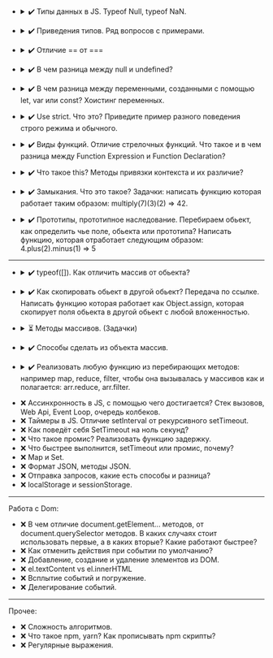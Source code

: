 - <details>
  <summary>
     ✔️ Типы данных в JS. Typeof Null, typeof NaN.
  </summary>

  - number (Numbers, NaN, Infinity, - Infinity)
  - bigInt (Number more than 2^53)
  - string (chars sequence)
  - boolean (true, false)
  - null (special type for empty values) 
  - undefined (special type for non-defined variables)
  - object (complex type with properties (key-value))
  - symbol (type for unique ids)

  `typeof NaN` - "number"  
  `typeof Null` - "object", but it's language mistake
</details>

- <details>
  <summary>
    ✔️ Приведения типов. Ряд вопросов с примерами.
  </summary>

  - String  
  `String(value)`
    - true/false -> "true"/"false"
    - null -> "null"
    - undefined -> "undefined"
    - object -> [object Object] (except special objects like Arrays, Dates, etc.)
    - number -> number as string
  - Number  
  `Number(value)`
    - true/false -> 1/0
    - null -> 0
    - undefined -> NaN
    - string -> trims whitespaces and gets number (also "" becomes 0) or NaN if non-number symbols
    - object -> NaN (except Dates or Array with one number)
  - Boolean  
  `Boolean(value)`
    - "", 0, false, NaN, null, undefined -> false
    - other -> true
</details>

* <details>
  <summary>
    ✔️ Отличие == от ===
  </summary>

  - == 
  uses non-strict comparison with type conversion
  - ===
  uses strict comparison, different types returns false

  NB:
  ```javascript
  (null == undefined); // true
  (null === undefined); // false
  ```
</details>

* <details>
  <summary>
    ✔️ В чем разница между null и undefined?
  </summary>

  `null` - empty value  
  `undefined` - declared and not assigned variable
</details>

* <details>
  <summary>
    ✔️ В чем разница между переменными, созданными с помощью let, var или const? Хоистинг переменных.
  </summary>

  *let* and *const* may be used inside curved brackets {} where they declared and initialized (ReferenceError otherwise).
  *let* variable can be reassigned, *const* variable cannot be reassigned.  
  *var* have weird and hardly controlled behaviour, better don't use it.  

  Hoisting moves variable declarations to the top of the code. That makes possible to use variables before declaration. But hoisting does not work for initializing. Also hoisting does not working for *let* and *const*.  

  As a good rule: **always declare all variables at the beginning of every scope.**

  strict mode blocks opportunity to use variable before declaration.

</details>

* <details>
  <summary>
  ✔️ Use strict. Что это? Приведите пример разного поведения строго режима и обычного.
  </summary>

  Strict mode makes the code more secure by throwing errors in some cases, which works in standard mode.  
  Activated by using directive only at the beginning of script or function  
  `"use strict";`

  example:
  ```javascript
  str = 'str1'; // creates var str
  ```
  ```javascript
  "use strict";
  str = 'str2'; // cause error
  ```

  List of differences:
    - Using a variable/object, without declaring it, is not allowed
    - Assignment to a non-writable global is not allowed
    - Deleting a variable/object/function is not allowed
    - Duplicating a parameter name(functions)/a property name(objects) is not allowed
    - Octal numeric literals and escape characters are not allowed
    - Writing to a read-only/get-only property of objects is not allowed:
    - Deleting an undeletable property is not allowed
    - The with statement is not allowed
    - Words that can **not** be used as variable:
      - eval
      - arguments
      - implements
      - interface
      - let
      - package
      - private
      - protected
      - public
      - static
      - yield 
</details>

* <details>
  <summary>
    ✔️ Виды функций. Отличие стрелочных функций. Что такое и в чем разница между Function Expression и Function Declaration?
  </summary>

  There are two types of functions based on their creation:
  - Function Declaration
  - Function Expression

  The table below shows the difference:
  | Feature | Function Declaration | Function Expression |
  | --- |:---:| :---:|
  | Function need name (can't be anonymous)  | ✔️ | ❌ |
  | Hoisting | ✔️ | ❌ |
  | Global scoped | ✔️ | ❌ |
  | IIFE (immediately invoked function expressions) | ❌ | ✔️ |
  
   Examples:
   ```javascript
  // Function Declaration
  function doSomething() {
    // code
  };
  // Function Expression
  const doSomething = function() {
    // code
  };
  ```

  Arrow function it's shorthand for Function Expression  
  ```javascript
  const doSomething = function() {/*code*/}; // Standard function expression
  const doSomething = () => {/*code*/}; // Arrow function expression
  ```

</details>

* <details>
  <summary>
    ✔️ Что такое this? Методы привязки контекста и их различие?
  </summary>

  `this` is a reference to the object itself, from which it is called.
  Behaviour depends on where it uses:

  | Place | Reference |
  | :---: |:---:|
  | method  | owner object |
  | global | global object |
  | function | global object (non-strict) /	undefined (strict) |
  | arrow function | keeps previous context |
  | event | element (which have attached event) |
  
  Also, there are methods `call()` and `apply()`.
  They can be used to replace the default `this` object with a given as parameter.
  `bind()` method allows copy function with replaced `this`, that works only once (can’t be replaced again after first `bind()`)

</details>

* <details>
  <summary>
    ✔️ Замыкания. Что это такое? Задачки: написать функцию которая работает таким образом: multiply(7)(3)(2) => 42.
  </summary>

  The `closure` is an instrument to define inner and outer function context. It gives opportunity for a function to get access to outer scope and keep in memory inner scope.

  NB: If there are variables with the same name in outer and inner function scope, function priors inner variable, when it calls (way from inner scope to global scope)

  function:
  ```
  function multiply(number) {
    let savedNumber = 1

    function multiplyBase(num) {
      savedNumber *= num
      return multiplyBase
    }

    multiplyBase.toString = () => savedNumber
  
    return multiplyBase(number);
  }
  ```

</details>

* <details>
  <summary>
    ✔️ Прототипы, прототипное наследование. Перебираем обьект, как определить чье поле, обьекта или прототипа? Написать функцию, которая отработает следующим образом: 4.plus(2).minus(1) => 5
  </summary>

  A `prototype` is an object that grants properties and methods for derivative object. Class inheritance implemented in JavaScript via `prototype inheritance`. Prototypes form a chain till they reach `null` as final link.

  Method `hasOwnProperty()` allow to determine is a given property own or belongs to prototype.  
  The usage `for .. in` cycle combined with `hasOwnProperty()` method might be handy, for example:
  ```javascript
  function determineObjectOwnProps(obj){
    const props = [];
    for (const prop in obj) {
      props.push({property: prop, own: obj.hasOwnProperty(prop)})
    }
    console.table(props);
  }
  ```
  For getting array of own keys might be used `Object.keys()` or `Object.getOwnPropertyNames()` methods.

  For implementing `4.plus(2).minus(1)` we should modify `Number` prototype with additional methods `plus` and `minus`, but the number must be wrapped in the brackets `()` for correct working.
  ```javascript
  Number.prototype.plus = function(num) {return this + num}
  Number.prototype.minus = function(num) {return this - num}
  console.log((4).plus(2).minus(1))
  console.log((120).minus(79).plus(6))
  ```

</details>

---
* <details>
  <summary>
    ✔️ typeof([]). Как отличить массив от обьекта?
  </summary>

  `typeof([])` returns `object`.
  In this case might be used `Array.isArray()` method
  ```javascript
  console.log(Array.isArray([]))
  console.log(Array.isArray({}))
  ```

</details>

* <details>
  <summary>
    ✔️ Как скопировать обьект в другой обьект? Передача по ссылке. Написать функцию которая работает как Object.assign, которая скопирует поля обьекта в другой обьект с любой вложенностью.
  </summary>

  The easiest way for object copying is method `Object.assign()`, but it does not work properly with nested objects (all nested objects keeps links)

  There are different ways for deep copying: using special libraries or using `JSON.parse(JSON.stringify())`.  
  Also, there is an option to write recursive function:
  ```javascript
  function deepCopy(obj) {
    if (typeof obj === 'object' || obj === null) {
      const objCopy = {};
      Object.keys(obj).forEach(prop => {
        objCopy[prop] = deepCopy(obj[prop])
      })
      return objCopy;
    } else if (Array.isArray(obj)) {
      return objCopy = obj.map(elem => {
        return deepCopy(elem);
      });
    } else {
      return obj;
    }
  }
  ```

</details>

* <details>
  <summary>
    ⏳ Методы массивов. (Задачки)
  </summary>

  list of exersises:
  http://sinyakov.com/frontend/problems.html

  <details>
    <summary>
      ✔️ sum-of-positive
    </summary>

    Description:  
    You get an array of numbers, return the sum of all of the positives ones.

    Example [1,-4,7,12] => 1 + 7 + 12 = 20

    Note: if there is nothing to sum, the sum is default to 0.

    Solution:  
    ```javascript
    function positiveSum(arr) {
      return arr.reduce((acc, elem) => {
        return elem > 0 ? acc + elem : acc
      }, 0)
    }
    ```

  </details>

  <details>
    <summary>
      ✔️ shortest-word
    </summary>

    Description:  
    Simple, given a string of words, return the length of the shortest word(s).

    String will never be empty and you do not need to account for different data types.



    Solution:  
    ```javascript
    function findShort(s) {
      return s.split(" ").reduce((minLength, word) => Math.min(minLength, word.length), Infinity);
    }
    ```

  </details>

   <details>
    <summary>
      ✔️ list-filtering
    </summary>

    Description:  
    In this kata you will create a function that takes a list of non-negative integers and strings and returns a new list with the strings filtered out.

    Example:  
    `filter_list([1,2,'a','b']) == [1,2]`  
    `filter_list([1,'a','b',0,15]) == [1,0,15]`  
    `filter_list([1,2,'aasf','1','123',123]) == [1,2,123]`
    
    Solution:  
    ```javascript
    function filter_list(l) {
      return l.filter(elem => typeof elem === 'number')
    }
    ```

  </details>

  <details>
    <summary>
      ✔️ square-every-digit
    </summary>

    Description:  
    Welcome. In this kata, you are asked to square every digit of a number and concatenate them.

    For example, if we run 9119 through the function, 811181 will come out, because 9<sup>2</sup> is 81 and 1<sup>2</sup> is 1.

    Note: The function accepts an integer and returns an integer

    Solution:  
    ```javascript
    function squareDigits(num) {
      return Number(String(num).split('').map(num => num * num).join(''));
    }
    ```

  </details>

  <details>
    <summary>
      ✔️ Build a square
    </summary>

    Description:  
    I will give you an integer. Give me back a shape that is as long and wide as the integer. The integer will be a whole number between 1 and 50.

    Example  
    `n = 3`, so I expect a 3x3 square back just like below as a string:

    +++  
    +++  
    +++

    Solution:  
    ```javascript
    function generateShape(integer) {
      return ('+'.repeat(integer) + '\n').repeat(integer - 1) + '+'.repeat(integer);
    }
    ```

  </details>

  <details>
    <summary>
      ✔️ Friend or Foe
    </summary>

    Description:  
    Make a program that filters a list of strings and returns a list with only your friends name in it.

    If a name has exactly 4 letters in it, you can be sure that it has to be a friend of yours! Otherwise, you can be sure he's not...

    Ex: Input = ["Ryan", "Kieran", "Jason", "Yous"], Output = ["Ryan", "Yous"]

    i.e.

    ```
    friend ["Ryan", "Kieran", "Mark"] `shouldBe` ["Ryan", "Mark"]
    ```
    Note: keep the original order of the names in the output.    

    Solution:  
    ```javascript
    function friend(friends) {
      return friends.filter(name => name.length === 4);
    }
    ```

  </details>

  <details>
    <summary>
      ✔️ Vowel Count
    </summary>

    Description:  
    Return the number (count) of vowels in the given string.

    We will consider `a, e, i, o, u` as vowels for this Kata (but not `y`).

    The input string will only consist of lower case letters and/or spaces.

    Solution:  
    ```javascript
    function getCount(str) {
      var vowelsCount = 0;

      str.split('').forEach(symbol => vowelsCount = vowelsCount + ['a', 'e', 'i', 'o', 'u'].includes(symbol));

      return vowelsCount;
    }
    ```

  </details>

  <details>
    <summary>
      ✔️ playing-with-digits
    </summary>

    Description:  
    Some numbers have funny properties. For example:

    `89 --> 8¹ + 9² = 89 * 1`

    `695 --> 6² + 9³ + 5⁴= 1390 = 695 * 2`

    `46288 --> 4³ + 6⁴+ 2⁵ + 8⁶ + 8⁷ = 2360688 = 46288 * 51`

    Given a positive integer n written as abcd... (a, b, c, d... being digits) and a positive integer p

    - we want to find a positive integer k, if it exists, such as the sum of the digits of n taken to the successive powers of p is equal to k * n.
    In other words:

    `Is there an integer k such as : (a ^ p + b ^ (p+1) + c ^(p+2) + d ^ (p+3) + ...) = n * k`

    If it is the case we will return k, if not return -1.

    Note: n and p will always be given as strictly positive integers.
    ```
    digPow(89, 1) should return 1 since 8¹ + 9² = 89 = 89 * 1
    digPow(92, 1) should return -1 since there is no k such as 9¹ + 2² equals 92 * k
    digPow(695, 2) should return 2 since 6² + 9³ + 5⁴= 1390 = 695 * 2
    digPow(46288, 3) should return 51 since 4³ + 6⁴+ 2⁵ + 8⁶ + 8⁷ = 2360688 = 46288 * 51
    ```

    Solution:  
    ```javascript
    function digPow(n, p) {
      const sumOfPows = Array.from(String(n), Number).reduce((sum, digit, index) => sum + digit ** (index + p), 0);
      return sumOfPows % n === 0 ? sumOfPows / n : -1
    }
    ```

  </details>

  <details>
    <summary>
      ✔️ array-dot-diff
    </summary>

    Description:  
    Your goal in this kata is to implement a difference function, which subtracts one list from another and returns the result.

    It should remove all values from list a, which are present in list b.  
    `arrayDiff([1,2],[1]) == [2]`  
    If a value is present in b, all of its occurrences must be removed from the other:  
    `arrayDiff([1,2,2,2,3],[2]) == [1,3]`  

    Solution:  
    ```javascript
    function arrayDiff(a, b) {
      return a.filter(elem => !b.includes(elem))
    }    
    ```

  </details>

  <details>
    <summary>
      ✔️ find-the-capitals-1
    </summary>

    Description:  
    Write a function that takes a single string (word) as argument. The function must return an ordered list containing the indexes of all capital letters in the string.

    Example:  
    `Test.assertSimilar( capitals('CodEWaRs'), [0,3,4,6] );`

    Solution:  
    ```javascript
    var capitals = function (word) {
      return word.split('').map((symbol, index) => symbol.match(/[A-Z]/g) ? index : -1).filter(index => index >= 0);
    };
    ```

  </details>

  <details>
    <summary>
      ✔️ insert-dashes
    </summary>

    Description:  
    Write a function insertDash(num)/InsertDash(int num) that will insert dashes ('-') between each two odd numbers in num. For example: if num is 454793 the output should be 4547-9-3. Don't count zero as an odd number.

    Note that the number will always be non-negative (>= 0).

    Solution:  
    ```javascript
    function insertDash(num) {
      const regex = /([1|3|5|7|9])([1|3|5|7|9])/g
      return String(num).replace(regex, "$1-$2").replace(regex, "$1-$2")
    }

    ```

  </details>

  <details>
    <summary>
      ✔️ Count the smiley faces
    </summary>

    Description:  
    Given an array (arr) as an argument complete the function countSmileys that should return the total number of smiling faces.

    Rules for a smiling face:

    Each smiley face must contain a valid pair of eyes. Eyes can be marked as : or ;
    A smiley face can have a nose but it does not have to. Valid characters for a nose are - or ~
    Every smiling face must have a smiling mouth that should be marked with either ) or D
    No additional characters are allowed except for those mentioned.

    Valid smiley face examples: `:) :D ;-D :~)`
    Invalid smiley faces: `;( :> :} :]`

    Example  
    ``` 
    countSmileys([':)', ';(', ';}', ':-D']);       // should return 2;
    countSmileys([';D', ':-(', ':-)', ';~)']);     // should return 3;
    countSmileys([';]', ':[', ';*', ':$', ';-D']); // should return 1;
    ```
    Note  
    In case of an empty array return 0. You will not be tested with invalid input (input will always be an array). Order of the face (eyes, nose, mouth) elements will always be the same.

    Solution:  
    ```javascript
    function countSmileys(arr) {
      return arr.filter(face => face.match(/(\:|\;)(\-|\~)?(\)|D)/)).length
    }
    ```

  </details>

  <details>
    <summary>
      ✔️ homogenous-arrays
    </summary>

    Description:  
    Challenge:

    Given a two-dimensional array, return a new array which carries over only those arrays from the original, which were not empty and whose items are all of the same type (i.e. homogenous). For simplicity, the arrays inside the array will only contain characters and integers.

    Example:

    Given [[1, 5, 4], ['a', 3, 5], ['b'], [], ['1', 2, 3]], your function should return [[1, 5, 4], ['b']].

    Addendum:

    Please keep in mind that for this kata, we assume that empty arrays are not homogenous.

    The resultant arrays should be in the order they were originally in and should not have its values changed.

    No implicit type casting is allowed. A subarray [1, '2'] would be considered illegal and should be filtered out.

    
    Solution:  
    ```javascript
    function filterHomogenous(arrays) {
      return arrays.filter(arr => arr.length > 0 && arr.map(elem => typeof elem).every((val, i , arr) => val === arr[0] ));
    }
    ```

  </details>

  <details>
    <summary>
      ✔️ lottery-ticket
    </summary>

    Description:  
    Time to win the lottery!

    Given a lottery ticket (ticket), represented by an array of 2-value arrays, you must find out if you've won the jackpot. Example ticket:

    ```
    [ [ 'ABC', 65 ], [ 'HGR', 74 ], [ 'BYHT', 74 ] ]
    ```
    To do this, you must first count the 'mini-wins' on your ticket. Each sub array has both a string and a number within it. If the character code of any of the characters in the string matches the number, you get a mini win. Note you can only have one mini win per sub array.

    Once you have counted all of your mini wins, compare that number to the other input provided (win). If your total is more than or equal to (win), return 'Winner!'. Else return 'Loser!'.

    All inputs will be in the correct format. Strings on tickets are not always the same length.

    Solution:  
    ```javascript
    function bingo(tickets, win) {
      return tickets.map(ticket => ticket[0].split('').some(char => char.charCodeAt(0) === ticket[1]) ? true : false).filter(res => res === true).length >= win ? 'Winner!' : 'Loser!'
    }
    ```

  </details>

  <details>
    <summary>
      ✔️ row-weights
    </summary>

    Description:  
    Scenario  
    Several people are standing in a row divided into two teams. The first person goes into team 1, the second goes into team 2, the third goes into team 1, and so on.

    Task  
    Given an array of positive integers (the weights of the people), return a new array/tuple of two integers, where the first one is the total weight of team 1, and the second one is the total weight of team 2.

    Notes  
    Array size is at least 1.
    All numbers will be positive.
    Input >> Output Examples
    ```
    rowWeights([13, 27, 49])  ==>  return (62, 27)
    ```
    Explanation:  
    The first element 62 is the total weight of team 1, and the second element 27 is the total weight of team 2.
    ```
    rowWeights([50, 60, 70, 80])  ==>  return (120, 140)
    ```
    Explanation:  
    The first element 120 is the total weight of team 1, and the second element 140 is the total weight of team 2.

    ```
    rowWeights([80])  ==>  return (80, 0)
    ```
    Explanation:  
    The first element 80 is the total weight of team 1, and the second element 0 is the total weight of team 2.

    Solution:  
    ```javascript
    function rowWeights(array) {
      return array.reduce((result, value, index) => result.map((team, i) => index % 2 === i ? team + value : team), [0, 0])
    }
    ```

  </details>

  <details>
    <summary>
      ✔️ scrolling-text
    </summary>

    Description:  
    Let's create some scrolling text!

    Your task is to complete the function which takes a string, and returns an array with all possible rotations of the given string, in uppercase.

    Example
    `scrollingText("codewars")` should return:
    ```
    [ "CODEWARS",
      "ODEWARSC",
      "DEWARSCO",
      "EWARSCOD",
      "WARSCODE",
      "ARSCODEW",
      "RSCODEWA",
      "SCODEWAR" ]
    ```
    Good luck!

    Solution:  
    ```javascript
    function scrollingText(text) {
      return [...Array(text.length)].map((str, i) => (text.slice(i) + text.slice(0, i)).toUpperCase())
    }
    ```

  </details>

  <details>
    <summary>
      ✔️ zipwith
    </summary>

    Description:  
    Implement zipWith  
    zipWith takes a function and two arrays and zips the arrays together, applying the function to every pair of values.  
    The function value is one new array.

    If the arrays are of unequal length, the output will only be as long as the shorter one.
    (Values of the longer array are simply not used.)

    Inputs should not be modified.

    Examples
    ```javascript
    zipWith( Math.pow, [10,10,10,10], [0,1,2,3] )      =>  [1,10,100,1000]
    zipWith( Math.max, [1,4,7,1,4,7], [4,7,1,4,7,1] )  =>  [4,7,7,4,7,7]

    zipWith( function(a,b) { return a+b; }, [0,1,2,3], [0,1,2,3] )  =>  [0,2,4,6]  Both forms are valid.
    zipWith( (a,b) => a+b, [0,1,2,3], [0,1,2,3] )  =>  [0,2,4,6]  Both are functions.
    ```
    Input validation  
    Assume all input is valid.

    Solution:  
    ```javascript
    function zipWith(fn,a0,a1) {
      return [...Array(Math.min(a0.length, a1.length))].map((el, i) => fn(a0[i], a1[i]));
    }
    ```

  </details>

  <details>
    <summary>
      ✔️ beginner-lost-without-a-map
    </summary>

    Description:  
    Given an array of integers, return a new array with each value doubled.

    For example:

    `[1, 2, 3] --> [2, 4, 6]`

    For the beginner, try to use the map method - it comes in very handy quite a lot so is a good one to know.

    Solution:  
    ```javascript
    function maps(x){
      return x.map(num => num * 2);
    }
    ```

  </details>

  <details>
    <summary>
      ✔️ array-plus-array
    </summary>

    Description:  
    I'm new to coding and now I want to get the sum of two arrays...actually the sum of all their elements. I'll appreciate for your help.

    P.S. Each array includes only integer numbers. Output is a number too.

    Solution:  
    ```javascript
    
    ```

  </details>

  <details>
    <summary>
      ✔️ array-plus-array
    </summary>

    Description:  
    I'm new to coding and now I want to get the sum of two arrays...actually the sum of all their elements. I'll appreciate for your help.

    P.S. Each array includes only integer numbers. Output is a number too.

    Solution:  
    ```javascript
    function arrayPlusArray(arr1, arr2) {
      return arr1.concat(arr2).reduce((sum, el) => sum + el, 0)
    }
    ```

  </details>

  <details>
    <summary>
      ✔️ is-every-value-in-the-array-an-array
    </summary>

    Description:  
    Is every value in the array an array?

    This should only test the second array dimension of the array. The values of the nested arrays don't have to be arrays.

    Examples:
    ```
    [[1],[2]] => true
    ['1','2'] => false
    [{1:1},{2:2}] => false
    ```

    Solution:  
    ```javascript
    const arrCheck = arr => arr.every(el => Array.isArray(el))
    ```

  </details>

  <details>
    <summary>
      ✔️ make-a-square-box
    </summary>

    Description:  
    Easy; Make a box
    Given a number as a parameter, return an array containing strings which form a box.
    Like this:

    n = 5
    ```
    [
      '-----',
      '-   -',
      '-   -',
      '-   -',
      '-----'
    ]
    ```
    n = 3
    ```
    [
      '---',
      '- -',
      '---'
    ]
    ```

    Solution:  
    ```javascript
    function box(num) {
      return [...Array(num)].map((el, i) => i === 0 || i === num - 1 ? '-'.repeat(num) : `-${' '.repeat(num - 2)}-`);
    }
    ```

  </details>

  <details>
    <summary>
      ✔️ magic-index
    </summary>

    Description:  
    A magic index in an array A[1...n-1] is defined to be an index such that A[i] = i. Given a sorted array of distinct integers, write a method to find a magic index, if one exists, in array A.

    ```
    findMagic([-20,-10,2,10,20]); // Returns 2
    ```

    Solution:  
    ```javascript
    function findMagic(arr){  
      const magicNum = arr.filter((el,i) => el === i)[0]
      return magicNum ? magicNum : -1
    }
    ```

  </details>

  <details>
    <summary>
      ✔️ flatten-and-sort-an-array
    </summary>

    Description:  

    Given a two-dimensional array of integers, return the flattened version of the array with all the integers in the sorted (ascending) order.

    Example:

    Given [[3, 2, 1], [4, 6, 5], [], [9, 7, 8]], your function should return [1, 2, 3, 4, 5, 6, 7, 8, 9].

    Addendum:

    Please, keep in mind, that JavaScript is by default sorting objects alphabetically. For more information, please consult:

    http://stackoverflow.com/questions/6093874/why-doesnt-the-sort-function-of-javascript-work-well

    Solution:  
    ```javascript
    function flattenAndSort(array) {
      return [].concat(...array).sort((a,b) => a-b > 0 ? 1 : -1);
    }
    ```

  </details>

  <details>
    <summary>
      ✔️ Two Sum
    </summary>

    Description:  
    Write a function that takes an array of numbers (integers for the tests) and a target number. It should find two different items in the array that, when added together, give the target value. The indices of these items should then be returned in a tuple like so: (index1, index2).

    For the purposes of this kata, some tests may have multiple answers; any valid solutions will be accepted.

    The input will always be valid (numbers will be an array of length 2 or greater, and all of the items will be numbers; target will always be the sum of two different items from that array).

    Based on: http://oj.leetcode.com/problems/two-sum/
    ```
    twoSum [1, 2, 3] 4 === (0, 2)
    ```

    Solution:  
    ```javascript
    function twoSum(numbers, target) {
      for (const [i1, el1] of numbers.entries()) {
        const checkResult = numbers.findIndex((el2, i2) => el1 + el2 === target && i2 !== i1)
        if (checkResult !== -1) {
          return [i1, checkResult]
        }
      }
    }
    ```

  </details>

  <details>
    <summary>
      ✔️ Length of missing array
    </summary>

    Description:  
    You get an array of arrays.  
    If you sort the arrays by their length, you will see, that their length-values are consecutive.
    But one array is missing!


    You have to write a method, that return the length of the missing array.
    ```
    Example:
    [[1, 2], [4, 5, 1, 1], [1], [5, 6, 7, 8, 9]] --> 3
    ```

    If the array of arrays is null/nil or empty, the method should return 0.

    When an array in the array is null or empty, the method should return 0 too!
    There will always be a missing element and its length will be always between the given arrays.

    Have fun coding it and please don't forget to vote and rank this kata! :-)

    I have created other katas. Have a look if you like coding and challenges.

    Solution:  
    ```javascript
    function getLengthOfMissingArray(arrayOfArrays) {
      if (!arrayOfArrays || arrayOfArrays.some(arr => !arr)) {
        return 0;
      }
      const sortedArray = arrayOfArrays.sort((a, b) => a.length - b.length);
      const minLength = sortedArray[0] && sortedArray[0].length;
      if (minLength) {
        return sortedArray.map((arr, i) => arr.length - i - minLength).findIndex(el => el === 1) + minLength;
      } else {
        return 0;
      }
    }
    ```

  </details>

  <details>
    <summary>
      ✔️ Data Reverse
    </summary>

    Description:  
    A stream of data is received and needs to be reversed.

    Each segment is 8 bits long, meaning the order of these segments needs to be reversed, for example:

    ```
    11111111  00000000  00001111  10101010
    (byte1)   (byte2)   (byte3)   (byte4)
    ```
    should become:
    ```
    10101010  00001111  00000000  11111111
    (byte4)   (byte3)   (byte2)   (byte1)
    ```
    The total number of bits will always be a multiple of 8.

    The data is given in an array as such:
    ```
    [1,1,1,1,1,1,1,1,0,0,0,0,0,0,0,0,0,0,0,0,1,1,1,1,1,0,1,0,1,0,1,0]
    ```
    Note: In the C and NASM languages you are given the third parameter which is the number of segment blocks.

    Solution:  
    ```javascript
    function dataReverse(data) {
      let resultArr = [];
      for (let i = data.length / 8; i > 0; i--) {
        resultArr = resultArr.concat(data.slice((i - 1) * 8, i * 8));
      }
      return resultArr
    }
    ```

  </details>

  <details>
    <summary>
      ✔️ Duplicate Encoder
    </summary>

    Description:  
    The goal of this exercise is to convert a string to a new string where each character in the new string is `"("` if that character appears only once in the original string, or `")"` if that character appears more than once in the original string. Ignore capitalization when determining if a character is a duplicate.

    Examples
    ```
    "din"      =>  "((("
    "recede"   =>  "()()()"
    "Success"  =>  ")())())"
    "(( @"     =>  "))((" 
    ```
    Notes

    Assertion messages may be unclear about what they display in some languages. If you read "...It Should encode XXX", the "XXX" is the expected result, not the input!

    Solution:  
    ```javascript
    function duplicateEncode(word) {
      return word.split('').map((letter, i) => (word.slice(0, i) + word.slice(i + 1)).toLowerCase().includes(letter.toLowerCase()) ? ')' : '(').join('');
    }
    ```

  </details>

  <details>
    <summary>
      ✔️ Alternate capitalization
    </summary>

    Description:  
    Given a string, capitalize the letters that occupy even indexes and odd indexes separately, and return as shown below. Index `0` will be considered even.

    For example, `capitalize("abcdef") = ['AbCdEf', 'aBcDeF']`. See test cases for more examples.

    The input will be a lowercase string with no spaces.

    Good luck!

    Solution:  
    ```javascript
    function capitalize(s) {
      return [
        s.split('').map((letter, i) => i % 2 ? letter : letter.toUpperCase()).join(''),
        s.split('').map((letter, i) => i % 2 ? letter.toUpperCase() : letter).join('')
      ];
    };
    ```

  </details>

  <details>
    <summary>
      ✔️ Sort the odd
    </summary>

    Description:  
    You have an array of numbers.
    Your task is to sort ascending odd numbers but even numbers must be on their places.

    Zero isn't an odd number and you don't need to move it. If you have an empty array, you need to return it.

    Example
    ```
    sortArray([5, 3, 2, 8, 1, 4]) == [1, 3, 2, 8, 5, 4]
    ```
    Solution:  
    ```javascript
    function sortArray(array) {
      const oddNumbers = array.filter(num => num % 2).sort((a, b) => a - b);
      let oddIndex = 0;
      return array.map(num => {
        if (num % 2) {
          oddIndex++
          return oddNumbers[oddIndex - 1]
        } else {
          return num
        }
      })
    }
    ```

  </details>

  <details>
    <summary>
      ✔️ Format a string of names like "Bart, Lisa & Maggie"
    </summary>

    Description:  
    Given: an array containing hashes of names

    Return: a string formatted as a list of names separated by commas except for the last two names, which should be separated by an ampersand.

    Example:
    ```
    list([ {name: 'Bart'}, {name: 'Lisa'}, {name: 'Maggie'} ])
    // returns 'Bart, Lisa & Maggie'

    list([ {name: 'Bart'}, {name: 'Lisa'} ])
    // returns 'Bart & Lisa'

    list([ {name: 'Bart'} ])
    // returns 'Bart'

    list([])
    // returns ''
    ```
    Note: all the hashes are pre-validated and will only contain A-Z, a-z, '-' and '.'.

    Solution:  
    ```javascript
    function list(names) {
      return names.reduce((res, elem, i) => res = `${res}${i === 0 ? '' : i === names.length - 1 ? ' & ' : ', '}${elem.name}`, '')
    }
    ```

  </details>

  <details>
    <summary>
      ✔️ 
    </summary>

    Description:  
    

    Solution:  
    ```javascript
    
    ```

  </details>

</details>

* <details>
  <summary>
    ✔️ Способы сделать из объекта массив.
  </summary>

  The easiest way to make `array` from `object` is `Object.entries()` method
  
  ```javascript
  const someObject = {a:1, b:2, c:'sometext'};
  const arrayFromObject = Object.entries(someObject);
  console.log(arrayFromObject);
  ```
  Also there are options to make it via `Object.keys()` or `Object.values()`


</details>

* <details>
  <summary>
    ✔️ Реализовать любую функцию из перебирающих методов: например map, reduce, filter, чтобы она вызывалась у массивов как и полагается: arr.reduce, arr.filter.
  </summary>

  ```javascript
  const arr = [0,1,2,3,4,5,6,7,8,9]

  arrQuadrupled = arr.map(elem => elem*4);
  arrSummarized = arr.reduce((sum, elem) => elem += sum, 0);
  arrEvenOnly = arr.filter(elem => elem % 2 === 0);

  console.log(`Initial array: ${arr.toString()}`)
  console.log(`Qudrupled array: ${arrQuadrupled.toString()}`)
  console.log(`Sum of array: ${arrSummarized.toString()}`)
  console.log(`Filtered array(even only): ${arrEvenOnly.toString()}`)
  ```

</details>

 
* ❌ Ассинхронность в JS, с помощью чего достигается? Стек вызовов, Web Api, Event Loop, очередь колбеков.
* ❌ Таймеры в JS. Отличие setInterval от рекурсивного setTimeout.
* ❌ Как поведёт себя SetTimeout на ноль секунд?
* ❌ Что такое промис? Реализовать функцию задержку.
* ❌ Что быстрее выполнится, setTimeout или промис, почему?
* ❌ Map и Set.
* ❌ Формат JSON, методы JSON.
* ❌ Отправка запросов, какие есть способы и разница?
* ❌ localStorage и sessionStorage.

---

Работа с Dom:

* ❌ В чем отличие document.getElement... методов, от document.querySelector методов. В каких случаях стоит использовать первые, а в каких вторые? Какие работают быстрее?
* ❌ Как отменить действия при событии по умолчанию?
* ❌ Добавление, создание и удаление элементов из DOM.
* ❌ el.textContent vs el.innerHTML
* ❌ Всплытие событий и погружение.
* ❌ Делегирование событий.

---

Прочее:

* ❌ Сложность алгоритмов.
* ❌ Что такое npm, yarn? Как прописывать npm скрипты?
* ❌ Регулярные выражения.
